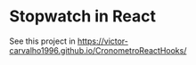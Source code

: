# Stopwatch in React

See this project in https://victor-carvalho1996.github.io/CronometroReactHooks/
